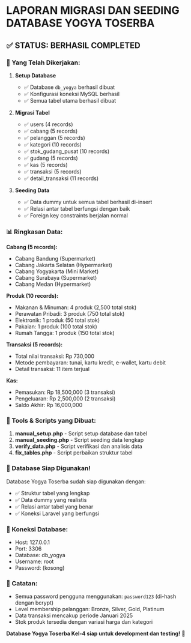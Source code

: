 # LAPORAN MIGRASI DAN SEEDING DATABASE YOGYA TOSERBA

## ✅ STATUS: BERHASIL COMPLETED

### 🎯 Yang Telah Dikerjakan:

1. **Setup Database**

    - ✅ Database `db_yogya` berhasil dibuat
    - ✅ Konfigurasi koneksi MySQL berhasil
    - ✅ Semua tabel utama berhasil dibuat

2. **Migrasi Tabel**

    - ✅ users (4 records)
    - ✅ cabang (5 records)
    - ✅ pelanggan (5 records)
    - ✅ kategori (10 records)
    - ✅ stok_gudang_pusat (10 records)
    - ✅ gudang (5 records)
    - ✅ kas (5 records)
    - ✅ transaksi (5 records)
    - ✅ detail_transaksi (11 records)

3. **Seeding Data**
    - ✅ Data dummy untuk semua tabel berhasil di-insert
    - ✅ Relasi antar tabel berfungsi dengan baik
    - ✅ Foreign key constraints berjalan normal

### 📊 Ringkasan Data:

**Cabang (5 records):**

-   Cabang Bandung (Supermarket)
-   Cabang Jakarta Selatan (Hypermarket)
-   Cabang Yogyakarta (Mini Market)
-   Cabang Surabaya (Supermarket)
-   Cabang Medan (Hypermarket)

**Produk (10 records):**

-   Makanan & Minuman: 4 produk (2,500 total stok)
-   Perawatan Pribadi: 3 produk (750 total stok)
-   Elektronik: 1 produk (50 total stok)
-   Pakaian: 1 produk (100 total stok)
-   Rumah Tangga: 1 produk (150 total stok)

**Transaksi (5 records):**

-   Total nilai transaksi: Rp 730,000
-   Metode pembayaran: tunai, kartu kredit, e-wallet, kartu debit
-   Detail transaksi: 11 item terjual

**Kas:**

-   Pemasukan: Rp 18,500,000 (3 transaksi)
-   Pengeluaran: Rp 2,500,000 (2 transaksi)
-   Saldo Akhir: Rp 16,000,000

### 🔧 Tools & Scripts yang Dibuat:

1. **manual_setup.php** - Script setup database dan tabel
2. **manual_seeding.php** - Script seeding data lengkap
3. **verify_data.php** - Script verifikasi dan analisis data
4. **fix_tables.php** - Script perbaikan struktur tabel

### 🚀 Database Siap Digunakan!

Database Yogya Toserba sudah siap digunakan dengan:

-   ✅ Struktur tabel yang lengkap
-   ✅ Data dummy yang realistis
-   ✅ Relasi antar tabel yang benar
-   ✅ Koneksi Laravel yang berfungsi

### 🔗 Koneksi Database:

-   Host: 127.0.0.1
-   Port: 3306
-   Database: db_yogya
-   Username: root
-   Password: (kosong)

### 📝 Catatan:

-   Semua password pengguna menggunakan: `password123` (di-hash dengan bcrypt)
-   Level membership pelanggan: Bronze, Silver, Gold, Platinum
-   Data transaksi mencakup periode Januari 2025
-   Stok produk tersedia dengan variasi harga dan kategori

**Database Yogya Toserba Kel-4 siap untuk development dan testing!** 🎉
